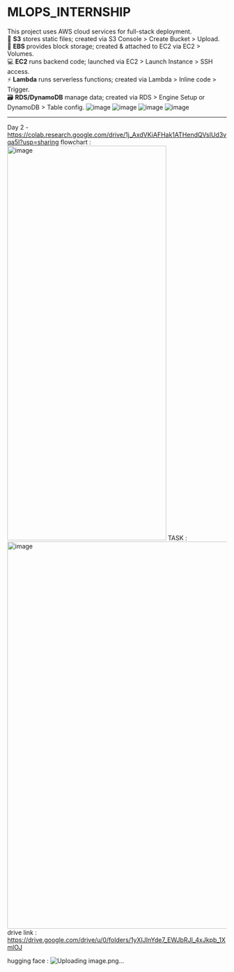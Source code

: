 # MLOPS_INTERNSHIP
This project uses AWS cloud services for full-stack deployment.  
💾 **S3** stores static files; created via S3 Console > Create Bucket > Upload.  
🧱 **EBS** provides block storage; created & attached to EC2 via EC2 > Volumes.  
💻 **EC2** runs backend code; launched via EC2 > Launch Instance > SSH access.  
⚡ **Lambda** runs serverless functions; created via Lambda > Inline code > Trigger.  
🗃️ **RDS/DynamoDB** manage data; created via RDS > Engine Setup or DynamoDB > Table config.
![image](https://github.com/user-attachments/assets/92c470d8-6cfc-4d47-8adb-b00eb615736c)
![image](https://github.com/user-attachments/assets/b2cee887-dac8-447e-be93-ff95d18d007a)
![image](https://github.com/user-attachments/assets/d063668b-4212-49cd-9fd0-4b984097534f)
![image](https://github.com/user-attachments/assets/49cc8226-5737-49f5-bee6-a36511e3a371)


-------------------------------------------------------------------------------------

Day 2 - https://colab.research.google.com/drive/1j_AxdVKiAFHak1ATHendQVsIUd3vqa5I?usp=sharing
flowchart : 
<img width="365" height="906" alt="image" src="https://github.com/user-attachments/assets/44dd270f-4246-4a27-a454-a9017eaf24a6" />
TASK : 
<img width="1912" height="889" alt="image" src="https://github.com/user-attachments/assets/29358f5f-6d42-4395-b44b-ce8ea7c88831" />
drive link : https://drive.google.com/drive/u/0/folders/1yXIJInYde7_EWJbRJI_4xJkpb_1XmlOJ


hugging face : 
![Uploading image.png…]()
